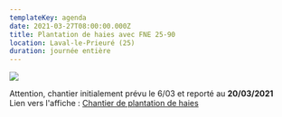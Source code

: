 ```yaml
---
templateKey: agenda
date: 2021-03-27T08:00:00.000Z
title: Plantation de haies avec FNE 25-90
location: Laval-le-Prieuré (25)
duration: journée entière
---
```

![](/img/microsoftteams-image-4-.png#center)

Attention, chantier initialement prévu le 6/03 et reporté au **20/03/2021**\
Lien vers l'affiche : <a href="/img/appel-à-bénévoles_plantation_06.03.21.jpg" target="_blank">Chantier de plantation de haies</a>